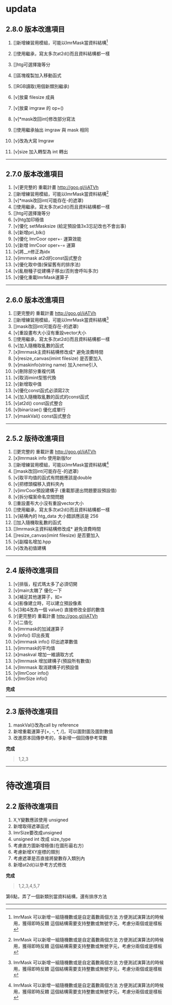 ﻿updata
===



## 2.8.0 版本改進項目
1. []新增練習用模組，可能以ImrMask當資料結構[^即時反饋]
2. []使用繼承，寫太多次at2d()而且資料結構都一樣
3. []htg可選擇幾等分
4. []區塊複製加入移動函式
5. []RGB讀取(用個新類別繼承)
6. [v]放棄 filesize 成員
7. [v]放棄 imgraw 的 op+()
8. [v]*mask改回int]修改部分寫法


1. []使用繼承抽出 imgraw 與 mask 相同
2. [v]改為大寫 Imgraw
3. [v]size 加入轉型為 int 轉出 

---

## 2.7.0 版本改進項目
1. [v]更完整的 重載計畫 http://goo.gl/iiATVh
2. []新增練習用模組，可能以ImrMask當資料結構[^即時反饋]
3. [v]*mask改回int(可能存在-的遮罩)
4. []使用繼承，寫太多次at2d()而且資料結構都一樣
5. []htg可選擇幾等分
6. [v]htg加印極值
7. [v]優化 setMasksize (給定預設值3x3忘記改也不會出事)
8. [v]新增pri_blk()
9. [v]優化 ImrCoor oper+- 運算效能
9. [v]新增 ImrCoor oper+-= 運算
10. [v]將__n修正為idx
11. [v]imrmask at2d的const函式整合
12. [v]優化取中值(保留舊有的排序法)
13. [v]亂樹種子從建構子移出(否則會呼叫多次)
14. [v]優化重載ImrMask運算子

---

## 2.6.0 版本改進項目
1. []更完整的 重載計畫 http://goo.gl/iiATVh
2. []新增練習用模組，可能以ImrMask當資料結構[^即時反饋]
3. []mask改回int(可能存在-的遮罩)
4. [v]重設畫布大小沒有重設vector大小
5. []使用繼承，寫太多次at2d()而且資料結構都一樣
6. [v]加入隨機取亂數的函式
7. [x]Imrmask主資料結構修改成\* 避免浪費時間
8. [v]resize_canvas(imint filesize) 是否要加入
9. [v]maskinfo(string name) 加入neme引入
10. [v]刪除部分重複代碼
11. [v]取消imint型態代換
12. [v]新增取中值
13. [v]優化const函式必須寫2次
14. [v]加入隨機取亂數的函式的const函式
15. [v]at2d() const函式整合
16. [v]binarizae() 優化成單行
17. [v]maskVal() const函式整合

[^即時反饋]:ImrMask 可以新增一組隨機數或是自定義數兩個方法
	方便測試演算法的時候用，獲得即時反饋
	這個結構需要支持整數或無號字元，考慮分兩個或是樣板

---

## 2.5.2 版待改進項目
1. []更完整的 重載計畫 http://goo.gl/iiATVh
2. [x]Imrmask info 使用新版for
3. []新增練習用模組，可能以ImrMask當資料結構[^即時反饋]
4. []mask改回int(可能存在-的遮罩)
5. [v]取平均值的函式有問題應該是double
6. [v]把標頭檔移入資料夾內
7. [v]imrCoor預設建構子 (重載那邊出問題要設預設值)
8. [v]拆分檔案命名空間問題
9. []重設畫布大小沒有重設vector大小
10. []使用繼承，寫太多次at2d()而且資料結構都一樣
11. [v]結構內的 htg_data 大小錯誤應該是 256
12. []加入隨機取亂數的函式
13. []Imrmask主資料結構修改成\* 避免浪費時間
14. []resize_canvas(imint filesize) 是否要加入
15. [v]副檔名增加.hpp
16. [v]改為初值建構

[^即時反饋]:ImrMask 可以新增一組隨機數或是自定義數兩個方法
	方便測試演算法的時候用，獲得即時反饋
	這個結構需要支持整數或無號字元，考慮分兩個或是樣板

---

## 2.4 版待改進項目
1. [v]排版，程式瑪太多了必須切開
2. [v]main太醜了 優化一下
3. [x]補足其他運算子，如=
4. [x]影像建立時，可以建立預設像素
5. [v]3和4改為一個 value() 直接修改全部的數值
6. [r]更完整的 重載計畫 http://goo.gl/iiATVh
7. [v]二值化
8. [v]imrmask的加減運算子
9. [v]info() 印出長寬
10. [v]imrmask info() 印出遮罩數值
11. [v]imrmask的平均值
12. [x]maskval 增加一維讀取方式
13. [v]Imrmask 增加建構子(預設所有數值)
14. [v]Imrmask 取消建構子的預設值
15. [v]ImrCoor info()
16. [v]ImrSize info()

**完成**


---

## 2.3 版待改進項目
1. maskVal()改為call by reference
2. 新增重載運算子[+, -, *, /]，可以圖對圖及圖對數值
3. 改進原本回傳參考的，多新增一個回傳參考常數

**完成**
> 1,2,3

---
# 待改進項目
## 2.2 版待改進項目
1. X,Y變數應該使用 unsigned
2. 新增取得遮罩函式
3. ImrSize要改成unsigned
4. unsigned int 改成 size_type
4. 考慮直方圖新增極值(在圖形最右方)
5. 考慮新增XY座標的類別
6. 考慮遮罩是否直接將變數存入類別內
7. 新增at2d()以參考方式修改

**完成**
> 1,2,3,4,5,7

第6點，弄了一個新類別當資料結構，還有排序方法

---





